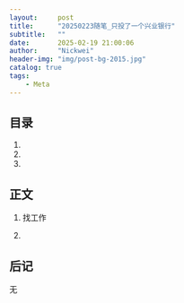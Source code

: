 ```yaml
---
layout:     post
title:      "20250223随笔_只投了一个兴业银行"
subtitle:   ""
date:       2025-02-19 21:00:06
author:     "Nickwei"
header-img: "img/post-bg-2015.jpg"
catalog: true
tags:
    - Meta
---
```


## 目录


1. 

2. 

3. 


## 正文

1. 找工作

1. 



## 后记

无